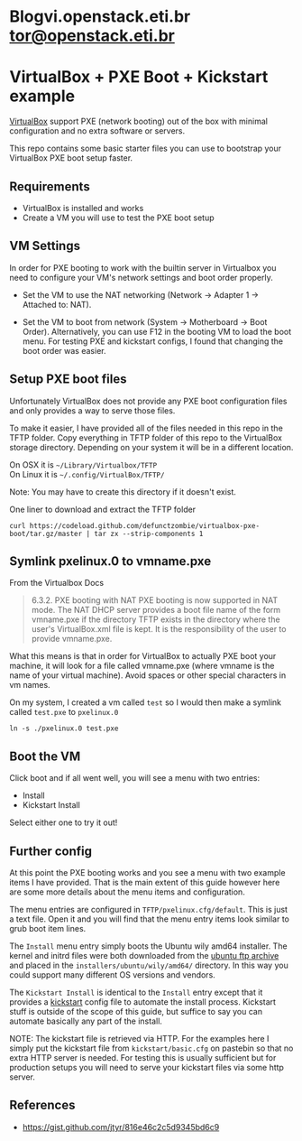 # Blogvi.openstack.eti.br tor@openstack.eti.br
#
# VirtualBox + PXE Boot + Kickstart example

[VirtualBox](https://www.virtualbox.org/wiki/Downloads) support PXE (network booting) out of the box with minimal configuration and no extra software or servers.

This repo contains some basic starter files you can use to bootstrap your VirtualBox PXE boot setup faster.

## Requirements

* VirtualBox is installed and works
* Create a VM you will use to test the PXE boot setup

## VM Settings

In order for PXE booting to work with the builtin server in Virtualbox you need to configure your VM's network settings and boot order properly.

* Set the VM to use the NAT networking (Network -> Adapter 1 -> Attached to: NAT).

* Set the VM to boot from network (System -> Motherboard -> Boot Order). Alternatively, you can use F12 in the booting VM to load the boot menu. For testing PXE and kickstart configs, I found that changing the boot order was easier.

## Setup PXE boot files

Unfortunately VirtualBox does not provide any PXE boot configuration files and only provides a way to serve those files.

To make it easier, I have provided all of the files needed in this repo in the TFTP folder. Copy everything in TFTP folder of this repo to the VirtualBox storage directory. Depending on your system it will be in a different location.

On OSX it is `~/Library/Virtualbox/TFTP`  
On Linux it is `~/.config/VirtualBox/TFTP/`

Note: You may have to create this directory if it doesn't exist.

One liner to download and extract the TFTP folder
```shell
curl https://codeload.github.com/defunctzombie/virtualbox-pxe-boot/tar.gz/master | tar zx --strip-components 1
```

## Symlink pxelinux.0 to vmname.pxe

From the Virtualbox Docs

> 6.3.2. PXE booting with NAT
> PXE booting is now supported in NAT mode. The NAT DHCP server provides a boot file name of the form vmname.pxe if the directory TFTP exists in the directory where the user's VirtualBox.xml file is kept. It is the responsibility of the user to provide vmname.pxe.

What this means is that in order for VirtualBox to actually PXE boot your machine, it will look for a file called vmname.pxe (where vmname is the name of your virtual machine). Avoid spaces or other special characters in vm names.

On my system, I created a vm called `test` so I would then make a symlink called `test.pxe` to `pxelinux.0`

```shell
ln -s ./pxelinux.0 test.pxe
```

## Boot the VM

Click boot and if all went well, you will see a menu with two entries:

* Install
* Kickstart Install

Select either one to try it out!

## Further config

At this point the PXE booting works and you see a menu with two example items I have provided. That is the main extent of this guide however here are some more details about the menu items and configuration.

The menu entries are configured in `TFTP/pxelinux.cfg/default`. This is just a text file. Open it and you will find that the menu entry items look similar to grub boot item lines.

The `Install` menu entry simply boots the Ubuntu wily amd64 installer. The kernel and initrd files were both downloaded from the [ubuntu ftp archive][1] and placed in the `installers/ubuntu/wily/amd64/` directory. In this way you could support many different OS versions and vendors.

The `Kickstart Install` is identical to the `Install` entry except that it provides a [kickstart](https://en.wikipedia.org/wiki/Kickstart_(Linux)) config file to automate the install process. Kickstart stuff is outside of the scope of this guide, but suffice to say you can automate basically any part of the install.

NOTE: The kickstart file is retrieved via HTTP. For the examples here I simply put the kickstart file from `kickstart/basic.cfg` on pastebin so that no extra HTTP server is needed. For testing this is usually sufficient but for production setups you will need to serve your kickstart files via some http server.

## References
* https://gist.github.com/jtyr/816e46c2c5d9345bd6c9

[1]: http://ftp.ubuntu.com/ubuntu/dists/wily/main/installer-amd64/current/images/netboot/ubuntu-installer/amd64/
